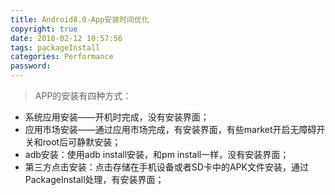 ```yaml
---
title: Android8.0-App安装时间优化
copyright: true
date: 2018-02-12 10:57:56
tags: packageInstall
categories: Performance
password:
---
```


> APP的安装有四种方式：

- 系统应用安装——开机时完成，没有安装界面；
- 应用市场安装——通过应用市场完成，有安装界面，有些market开启无障碍开关和root后可静默安装；
- adb安装：使用adb install安装，和pm install一样，没有安装界面；
- 第三方点击安装：点击存储在手机设备或者SD卡中的APK文件安装，通过PackageInstall处理，有安装界面；


